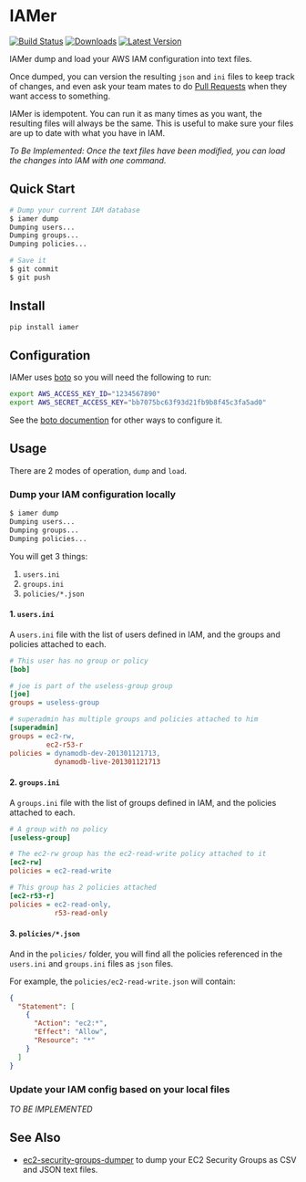 # IAMer

[![Build Status](https://circleci.com/gh/percolate/iamer/tree/master.svg?style=shield)](https://circleci.com/gh/percolate/iamer)
[![Downloads](https://img.shields.io/pypi/dm/iamer.svg)](https://pypi.python.org/pypi/iamer/)
[![Latest Version](https://img.shields.io/pypi/v/iamer.svg?label=version)](https://pypi.python.org/pypi/iamer/)

IAMer dump and load your AWS IAM configuration into text files.

Once dumped, you can version the resulting `json` and `ini` files to keep track
of changes, and even ask your team mates to do [Pull Requests](https://help.github.com/articles/using-pull-requests)
when they want access to something.

IAMer is idempotent. You can run it as many times as you want, the resulting
files will always be the same. This is useful to make sure your files are up to
date with what you have in IAM.

_To Be Implemented: Once the text files have been modified, you can load the
changes into IAM with one command._

## Quick Start

```bash
# Dump your current IAM database
$ iamer dump
Dumping users...
Dumping groups...
Dumping policies...

# Save it
$ git commit
$ git push
```

## Install

```bash
pip install iamer
```

## Configuration

IAMer uses [boto](https://github.com/boto/boto) so you will need the
following to run:
```bash
export AWS_ACCESS_KEY_ID="1234567890"
export AWS_SECRET_ACCESS_KEY="bb7075bc63f93d21fb9b8f45c3fa5ad0"
```

See the [boto documention](http://docs.pythonboto.org/en/latest/boto_config_tut.html)
for other ways to configure it.

## Usage

There are 2 modes of operation, `dump` and `load`.

### Dump your IAM configuration locally

```bash
$ iamer dump
Dumping users...
Dumping groups...
Dumping policies...
```

You will get 3 things:

 1. `users.ini`
 1. `groups.ini`
 1. `policies/*.json`

#### 1. `users.ini`

A `users.ini` file with the list of users defined in IAM, and the groups and
policies attached to each.

```ini
# This user has no group or policy
[bob]

# joe is part of the useless-group group
[joe]
groups = useless-group

# superadmin has multiple groups and policies attached to him
[superadmin]
groups = ec2-rw,
         ec2-r53-r
policies = dynamodb-dev-201301121713,
           dynamodb-live-201301121713
```

#### 2. `groups.ini`

A `groups.ini` file with the list of groups defined in IAM, and the policies
attached to each.

```ini
# A group with no policy
[useless-group]

# The ec2-rw group has the ec2-read-write policy attached to it
[ec2-rw]
policies = ec2-read-write

# This group has 2 policies attached
[ec2-r53-r]
policies = ec2-read-only,
           r53-read-only
```

#### 3. `policies/*.json`

And in the `policies/` folder, you will find all the policies referenced in the
`users.ini` and `groups.ini` files as `json` files.

For example, the `policies/ec2-read-write.json` will contain:
```json
{
  "Statement": [
    {
      "Action": "ec2:*",
      "Effect": "Allow",
      "Resource": "*"
    }
  ]
}
```

### Update your IAM config based on your local files

_TO BE IMPLEMENTED_

## See Also

- [ec2-security-groups-dumper](https://github.com/percolate/ec2-security-groups-dumper)
  to dump your EC2 Security Groups as CSV and JSON text files.
